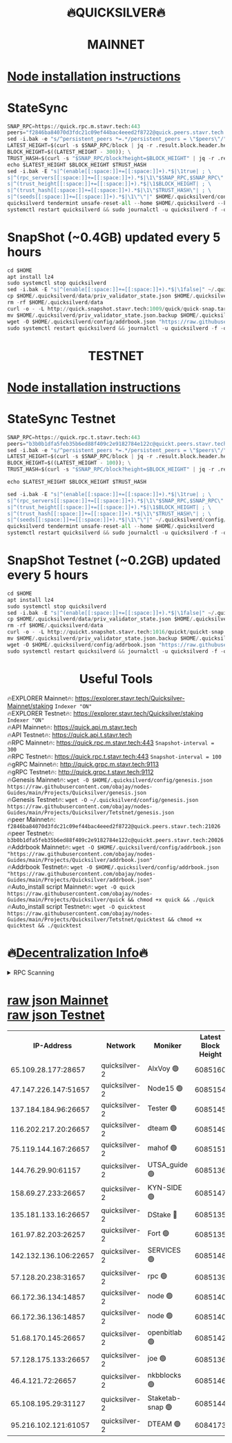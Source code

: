 <h1 align="center"> 🔥QUICKSILVER🔥</h1>

<h1 align="center"> MAINNET</h1>

[Node installation instructions](https://github.com/obajay/nodes-Guides/tree/main/Projects/Quicksilver)
=

# StateSync
```python
SNAP_RPC=https://quick.rpc.m.stavr.tech:443
peers="f2846ba84070d3fdc21c09ef44bac4eeed2f8722@quick.peers.stavr.tech:21026"
sed -i.bak -e "s/^persistent_peers *=.*/persistent_peers = \"$peers\"/" $HOME/.quicksilverd/config/config.toml
LATEST_HEIGHT=$(curl -s $SNAP_RPC/block | jq -r .result.block.header.height); \
BLOCK_HEIGHT=$((LATEST_HEIGHT - 300)); \
TRUST_HASH=$(curl -s "$SNAP_RPC/block?height=$BLOCK_HEIGHT" | jq -r .result.block_id.hash)
echo $LATEST_HEIGHT $BLOCK_HEIGHT $TRUST_HASH
sed -i.bak -E "s|^(enable[[:space:]]+=[[:space:]]+).*$|\1true| ; \
s|^(rpc_servers[[:space:]]+=[[:space:]]+).*$|\1\"$SNAP_RPC,$SNAP_RPC\"| ; \
s|^(trust_height[[:space:]]+=[[:space:]]+).*$|\1$BLOCK_HEIGHT| ; \
s|^(trust_hash[[:space:]]+=[[:space:]]+).*$|\1\"$TRUST_HASH\"| ; \
s|^(seeds[[:space:]]+=[[:space:]]+).*$|\1\"\"|" $HOME/.quicksilverd/config/config.toml
quicksilverd tendermint unsafe-reset-all --home $HOME/.quicksilverd --keep-addr-book
systemctl restart quicksilverd && sudo journalctl -u quicksilverd -f -o cat
```

# SnapShot (~0.4GB) updated every 5 hours
```python
cd $HOME
apt install lz4
sudo systemctl stop quicksilverd
sed -i.bak -E "s|^(enable[[:space:]]+=[[:space:]]+).*$|\1false|" ~/.quicksilverd/config/config.toml
cp $HOME/.quicksilverd/data/priv_validator_state.json $HOME/.quicksilverd/priv_validator_state.json.backup
rm -rf $HOME/.quicksilverd/data
curl -o - -L http://quick.snapshot.stavr.tech:1009/quick/quick-snap.tar.lz4 | lz4 -c -d - | tar -x -C $HOME/.quicksilverd --strip-components 2
mv $HOME/.quicksilverd/priv_validator_state.json.backup $HOME/.quicksilverd/data/priv_validator_state.json
wget -O $HOME/.quicksilverd/config/addrbook.json "https://raw.githubusercontent.com/obajay/nodes-Guides/main/Projects/Quicksilver/addrbook.json"
sudo systemctl restart quicksilverd && journalctl -u quicksilverd -f -o cat
```

<h1 align="center"> TESTNET</h1>

[Node installation instructions](https://github.com/obajay/nodes-Guides/tree/main/Projects/Quicksilver/Tetstnet)
=

# StateSync Testnet
```python
SNAP_RPC=https://quick.rpc.t.stavr.tech:443
peers="b3b0b1dfa5feb35b6ed88f409c2e9182784e122c@quickt.peers.stavr.tech:20026"
sed -i.bak -e "s/^persistent_peers *=.*/persistent_peers = \"$peers\"/" $HOME/.quicksilverd/config/config.toml
LATEST_HEIGHT=$(curl -s $SNAP_RPC/block | jq -r .result.block.header.height); \
BLOCK_HEIGHT=$((LATEST_HEIGHT - 100)); \
TRUST_HASH=$(curl -s "$SNAP_RPC/block?height=$BLOCK_HEIGHT" | jq -r .result.block_id.hash)

echo $LATEST_HEIGHT $BLOCK_HEIGHT $TRUST_HASH

sed -i.bak -E "s|^(enable[[:space:]]+=[[:space:]]+).*$|\1true| ; \
s|^(rpc_servers[[:space:]]+=[[:space:]]+).*$|\1\"$SNAP_RPC,$SNAP_RPC\"| ; \
s|^(trust_height[[:space:]]+=[[:space:]]+).*$|\1$BLOCK_HEIGHT| ; \
s|^(trust_hash[[:space:]]+=[[:space:]]+).*$|\1\"$TRUST_HASH\"| ; \
s|^(seeds[[:space:]]+=[[:space:]]+).*$|\1\"\"|" ~/.quicksilverd/config/config.toml
quicksilverd tendermint unsafe-reset-all --home $HOME/.quicksilverd
systemctl restart quicksilverd && sudo journalctl -u quicksilverd -f -o cat

```

# SnapShot Testnet (~0.2GB) updated every 5 hours
```python
cd $HOME
apt install lz4
sudo systemctl stop quicksilverd
sed -i.bak -E "s|^(enable[[:space:]]+=[[:space:]]+).*$|\1false|" ~/.quicksilverd/config/config.toml
cp $HOME/.quicksilverd/data/priv_validator_state.json $HOME/.quicksilverd/priv_validator_state.json.backup
rm -rf $HOME/.quicksilverd/data
curl -o - -L http://quickt.snapshot.stavr.tech:1016/quickt/quickt-snap.tar.lz4 | lz4 -c -d - | tar -x -C $HOME/.quicksilverd --strip-components 2
mv $HOME/.quicksilverd/priv_validator_state.json.backup $HOME/.quicksilverd/data/priv_validator_state.json
wget -O $HOME/.quicksilverd/config/addrbook.json "https://raw.githubusercontent.com/obajay/nodes-Guides/main/Projects/Quicksilver/Tetstnet/addrbook.json"
sudo systemctl restart quicksilverd && journalctl -u quicksilverd -f -o cat
```
 <h1 align="center"> Useful Tools</h1>

🔥EXPLORER Mainnet🔥:        https://explorer.stavr.tech/Quicksilver-Mainnet/staking    `Indexer "ON"` \
🔥EXPLORER Testnet🔥:        https://explorer.stavr.tech/Quicksilver/staking	        `Indexer "ON"` \
🔥API Mainnet🔥: 			 https://quick.api.m.stavr.tech \
🔥API Testnet🔥: 			 https://quick.api.t.stavr.tech \
🔥RPC Mainnet🔥:             https://quick.rpc.m.stavr.tech:443              `Snapshot-interval = 300` \
🔥RPC Testnet🔥:             https://quick.rpc.t.stavr.tech:443              `Snapshot-interval = 100` \
🔥gRPC Mainnet🔥:                    http://quick.grpc.m.stavr.tech:9113 \
🔥gRPC Testnet🔥:                    http://quick.grpc.t.stavr.tech:9112 \
🔥Genesis Mainnet🔥: `wget -O $HOME/.quicksilverd/config/genesis.json https://raw.githubusercontent.com/obajay/nodes-Guides/main/Projects/Quicksilver/genesis.json` \
🔥Genesis Testnet🔥: `wget -O ~/.quicksilverd/config/genesis.json https://raw.githubusercontent.com/obajay/nodes-Guides/main/Projects/Quicksilver/Tetstnet/genesis.json` \
🔥peer Mainnet🔥:					 `f2846ba84070d3fdc21c09ef44bac4eeed2f8722@quick.peers.stavr.tech:21026` \
🔥peer Testnet🔥:					 `b3b0b1dfa5feb35b6ed88f409c2e9182784e122c@quickt.peers.stavr.tech:20026` \
🔥Addrbook Mainnet🔥:    ```wget -O $HOME/.quicksilverd/config/addrbook.json "https://raw.githubusercontent.com/obajay/nodes-Guides/main/Projects/Quicksilver/addrbook.json"``` \
🔥Addrbook Testnet🔥:    ```wget -O $HOME/.quicksilverd/config/addrbook.json "https://raw.githubusercontent.com/obajay/nodes-Guides/main/Projects/Quicksilver/addrbook.json"``` \
🔥Auto_install script Mainnet🔥: ```wget -O quick https://raw.githubusercontent.com/obajay/nodes-Guides/main/Projects/Quicksilver/quick && chmod +x quick && ./quick``` \
🔥Auto_install script Testnet🔥: ```wget -O quicktest https://raw.githubusercontent.com/obajay/nodes-Guides/main/Projects/Quicksilver/Tetstnet/quicktest && chmod +x quicktest && ./quicktest```

🔥[Decentralization Info](https://github.com/obajay/StateSync-snapshots/tree/main/Projects/Quicksilver/Decentralization)🔥
=

<details>
<summary>RPC Scanning</summary>

<h2 align="center"> We scan nodes in real time every 4 hours. And we provide the final result of RPC endpoints.
We cannot influence the operation of these nodes in any way. </h2>


```python
If Voting Power is higher than 0 --> then the Node is a validator of the network and may be subject to attack and be a potential threat to the chain.
```
```python
We marked such validators with a red symbol
```

</details>

[raw json Mainnet](https://rpc-check.quickm.stavr.tech/quickm/rpc-quickm-result.json) \
[raw json Testnet](https://github.com/obajay/StateSync-snapshots/tree/main/Projects/Quicksilver/Rpc-Check-Testnet)
=


<table><tr><th>IP-Address</th><th>Network</th><th>Moniker</th><th>Latest Block Height</th><th>Earliest Block Height</th><th>Catching Up</th><th>Tx Index</th><th>Voting Power</th><th>Scan Time</th></tr><tr><td>65.109.28.177:28657</td><td>quicksilver-2</td><td>AlxVoy 🟢</td><td>6085160</td><td>3562001</td><td>False</td><td>off</td><td>0</td><td>2024-02-22T14:10:34.926352685UTC</td></tr><tr><td>47.147.226.147:51657</td><td>quicksilver-2</td><td>Node15 🟢</td><td>6085154</td><td>5151648</td><td>False</td><td>off</td><td>0</td><td>2024-02-22T14:09:59.316069838UTC</td></tr><tr><td>137.184.184.96:26657</td><td>quicksilver-2</td><td>Tester 🟢</td><td>6085145</td><td>5550692</td><td>False</td><td>off</td><td>0</td><td>2024-02-22T14:09:06.167507428UTC</td></tr><tr><td>116.202.217.20:26657</td><td>quicksilver-2</td><td>dteam 🟢</td><td>6085149</td><td>5581001</td><td>False</td><td>on</td><td>0</td><td>2024-02-22T14:09:32.841674693UTC</td></tr><tr><td>75.119.144.167:26657</td><td>quicksilver-2</td><td>mahof 🟢</td><td>6085151</td><td>5654794</td><td>False</td><td>on</td><td>0</td><td>2024-02-22T14:09:41.509141196UTC</td></tr><tr><td>144.76.29.90:61157</td><td>quicksilver-2</td><td>UTSA_guide 🟢</td><td>6085136</td><td>5743301</td><td>False</td><td>on</td><td>0</td><td>2024-02-22T14:08:11.673084193UTC</td></tr><tr><td>158.69.27.233:26657</td><td>quicksilver-2</td><td>KYN-SIDE 🟢</td><td>6085147</td><td>5799001</td><td>False</td><td>on</td><td>0</td><td>2024-02-22T14:09:19.574525503UTC</td></tr><tr><td>135.181.133.16:26657</td><td>quicksilver-2</td><td>DStake 🔴</td><td>6085135</td><td>5807001</td><td>False</td><td>on</td><td>154670</td><td>2024-02-22T14:08:11.080612498UTC</td></tr><tr><td>161.97.82.203:26257</td><td>quicksilver-2</td><td>Fort 🟢</td><td>6085135</td><td>5863421</td><td>False</td><td>on</td><td>0</td><td>2024-02-22T14:08:08.574736253UTC</td></tr><tr><td>142.132.136.106:22657</td><td>quicksilver-2</td><td>SERVICES 🟢</td><td>6085148</td><td>5920001</td><td>False</td><td>on</td><td>0</td><td>2024-02-22T14:09:24.380127818UTC</td></tr><tr><td>57.128.20.238:31657</td><td>quicksilver-2</td><td>rpc 🟢</td><td>6085139</td><td>5940472</td><td>False</td><td>on</td><td>0</td><td>2024-02-22T14:08:31.387944519UTC</td></tr><tr><td>66.172.36.134:14857</td><td>quicksilver-2</td><td>node 🟢</td><td>6085140</td><td>5950756</td><td>False</td><td>on</td><td>0</td><td>2024-02-22T14:08:38.913840843UTC</td></tr><tr><td>66.172.36.136:14857</td><td>quicksilver-2</td><td>node 🟢</td><td>6085140</td><td>5950756</td><td>False</td><td>on</td><td>0</td><td>2024-02-22T14:08:39.713299600UTC</td></tr><tr><td>51.68.170.145:26657</td><td>quicksilver-2</td><td>openbitlab 🟢</td><td>6085142</td><td>5981220</td><td>False</td><td>on</td><td>0</td><td>2024-02-22T14:08:46.244834663UTC</td></tr><tr><td>57.128.175.133:26657</td><td>quicksilver-2</td><td>joe 🟢</td><td>6085136</td><td>6039778</td><td>False</td><td>on</td><td>0</td><td>2024-02-22T14:08:14.111614160UTC</td></tr><tr><td>46.4.121.72:26657</td><td>quicksilver-2</td><td>nkbblocks 🟢</td><td>6085146</td><td>6056301</td><td>False</td><td>on</td><td>0</td><td>2024-02-22T14:09:14.807117762UTC</td></tr><tr><td>65.108.195.29:31127</td><td>quicksilver-2</td><td>Staketab-snap 🟢</td><td>6085144</td><td>6075001</td><td>False</td><td>off</td><td>0</td><td>2024-02-22T14:08:58.943441850UTC</td></tr><tr><td>95.216.102.121:61057</td><td>quicksilver-2</td><td>DTEAM 🟢</td><td>6084173</td><td>6084001</td><td>False</td><td>on</td><td>0</td><td>2024-02-22T14:08:31.792088198UTC</td></tr></table>
